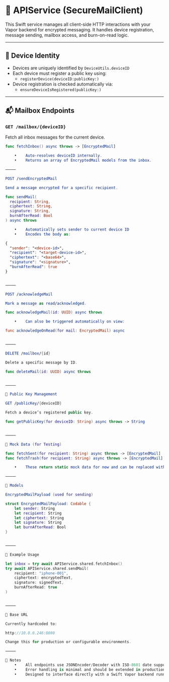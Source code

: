 # 📡 APIService (SecureMailClient)

This Swift service manages all client-side HTTP interactions with your Vapor backend for encrypted messaging. It handles device registration, message sending, mailbox access, and burn-on-read logic.

---

## 🔐 Device Identity

- Devices are uniquely identified by `DeviceUtils.deviceID`
- Each device must register a public key using:
  - `registerDevice(deviceID:publicKey:)`
- Device registration is checked automatically via:
  - `ensureDeviceIsRegistered(publicKey:)`

---

## 📬 Mailbox Endpoints

### `GET /mailbox/{deviceID}`  
Fetch all inbox messages for the current device.

```swift
func fetchInbox() async throws -> [EncryptedMail]

    •    Auto-resolves deviceID internally.
    •    Returns an array of EncryptedMail models from the inbox.

⸻

POST /sendEncryptedMail

Send a message encrypted for a specific recipient.

func sendMail(
  recipient: String,
  ciphertext: String,
  signature: String,
  burnAfterRead: Bool
) async throws

    •    Automatically sets sender to current device ID
    •    Encodes the body as:

{
  "sender": "<device-id>",
  "recipient": "<target-device-id>",
  "ciphertext": "<base64>",
  "signature": "<signature>",
  "burnAfterRead": true
}


⸻

POST /acknowledgeMail

Mark a message as read/acknowledged.

func acknowledgeMail(id: UUID) async throws

    •    Can also be triggered automatically on view:

func acknowledgeOnRead(for mail: EncryptedMail) async


⸻

DELETE /mailbox/{id}

Delete a specific message by ID.

func deleteMail(id: UUID) async throws


⸻

🔑 Public Key Management

GET /publicKey/{deviceID}

Fetch a device’s registered public key.

func getPublicKey(for deviceID: String) async throws -> String


⸻

🧪 Mock Data (for Testing)

func fetchSent(for recipient: String) async throws -> [EncryptedMail]
func fetchTrash(for recipient: String) async throws -> [EncryptedMail]

    •    These return static mock data for now and can be replaced with backend routes later.

⸻

🧱 Models

EncryptedMailPayload (used for sending)

struct EncryptedMailPayload: Codable {
    let sender: String
    let recipient: String
    let ciphertext: String
    let signature: String
    let burnAfterRead: Bool
}


⸻

🚀 Example Usage

let inbox = try await APIService.shared.fetchInbox()
try await APIService.shared.sendMail(
    recipient: "iphone-001",
    ciphertext: encryptedText,
    signature: signedText,
    burnAfterRead: true
)


⸻

📡 Base URL

Currently hardcoded to:

http://10.0.0.246:8080

Change this for production or configurable environments.

⸻

📌 Notes
    •    All endpoints use JSONEncoder/Decoder with ISO-8601 date support
    •    Error handling is minimal and should be extended in production
    •    Designed to interface directly with a Swift Vapor backend running on Raspberry Pi

